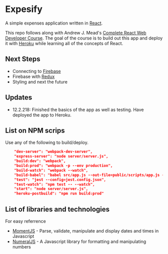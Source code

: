 # Expesify 
A simple expenses application written in [React](https://reactjs.org).

This repo follows along with Andrew J. Mead's [Complete React Web Developer Course](https://mead.io/).
The goal of the course is to build out this app and deploy it with [Heroku](https://www.heroku.com) while learning all of the concepts of React.

## Next Steps
- Connecting to [Firebase](https://firebase.google.com)
- Firebase with [Redux](https://redux.js.org)
- Styling and next the future

## Updates
- 12.2.218: Finished the basics of the app as well as testing. Have deployed the app to Heroku.

## List on NPM scrips
Use any of the following to build/deploy.
```json
    "dev-server": "webpack-dev-server",
    "express-server": "node server/server.js",
    "build:dev": "webpack",
    "build:prod": "webpack -p --env production",
    "build-watch": "webpack --watch",
    "build-babel": "babel src/app.js --out-file=public/scripts/app.js --presets=env,react --watch",
    "test": "jest --config=jest.config.json",
    "test-watch": "npm test -- --watch",
    "start": "node server/server.js",
    "heroku-postbuild": "npm run build:prod"
```

## List of libraries and technologies
For easy referrence

- [MomentJS](https://momentjs.com) - Parse, validate, manipulate and display dates and times in Javascript
- [NumeralJS](http://numeraljs.com) - A Javascript library for formatting and manipulating numbers
